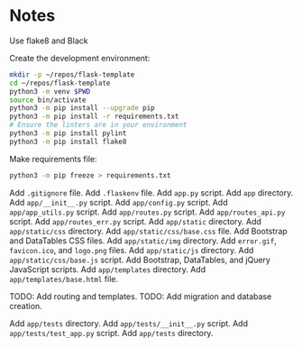 # Notes

Use flake8 and Black

Create the development environment:

```bash
mkdir -p ~/repos/flask-template
cd ~/repos/flask-template
python3 -m venv $PWD
source bin/activate
python3 -m pip install --upgrade pip
python3 -m pip install -r requirements.txt
# Ensure the linters are in your environment
python3 -m pip install pylint
python3 -m pip install flake8
```

Make requirements file:

```bash
python3 -m pip freeze > requirements.txt
```

Add `.gitignore` file.
Add `.flaskenv` file.
Add `app.py` script.
Add `app` directory.
Add `app/__init__.py` script.
Add `app/config.py` script.
Add `app/app_utils.py` script.
Add `app/routes.py` script.
Add `app/routes_api.py` script.
Add `app/routes_err.py` script.
Add `app/static` directory.
Add `app/static/css` directory.
Add `app/static/css/base.css` file.
Add Bootstrap and DataTables CSS files.
Add `app/static/img` directory.
Add `error.gif`, `favicon.ico`, and `logo.png` files.
Add `app/static/js` directory.
Add `app/static/css/base.js` script.
Add Bootstrap, DataTables, and jQuery JavaScript scripts.
Add `app/templates` directory.
Add `app/templates/base.html` file.

TODO: Add routing and templates.
TODO: Add migration and database creation.

Add `app/tests` directory.
Add `app/tests/__init__.py` script.
Add `app/tests/test_app.py` script.
Add `app/tests` directory.
